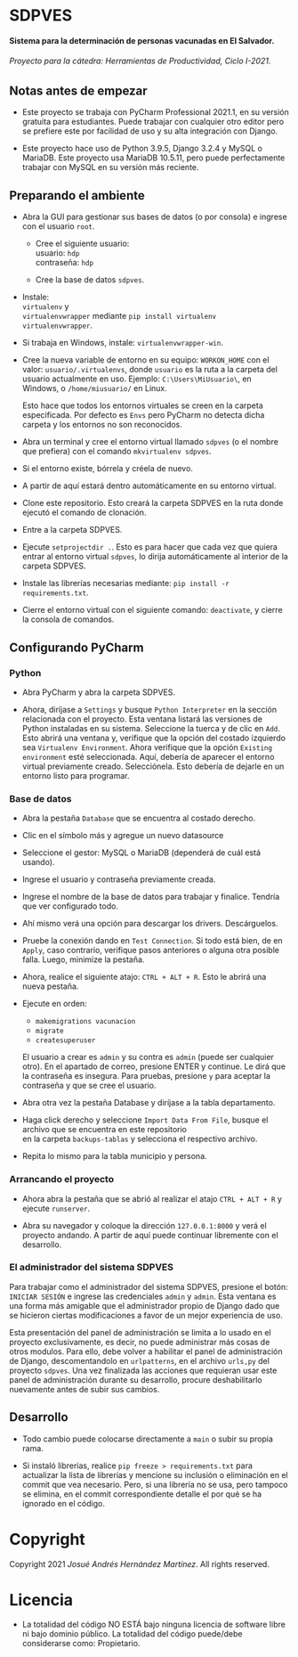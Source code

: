 # SDPVES

#### Sistema para la determinación de personas vacunadas en El Salvador.

###### Proyecto para la cátedra: _Herramientas de Productividad, Ciclo I-2021._

## Notas antes de empezar

* Este proyecto se trabaja con PyCharm Professional 2021.1, en su versión gratuita para estudiantes. Puede trabajar con
  cualquier otro editor pero se prefiere este por facilidad de uso y su alta integración con Django.


* Este proyecto hace uso de Python 3.9.5, Django 3.2.4 y MySQL o MariaDB. Este proyecto usa MariaDB 10.5.11, pero puede
  perfectamente trabajar con MySQL en su versión más reciente.

## Preparando el ambiente

* Abra la GUI para gestionar sus bases de datos (o por consola) e ingrese con el usuario `root`.
    * Cree el siguiente usuario:  
      usuario: `hdp`  
      contraseña: `hdp`

    * Cree la base de datos `sdpves`.


* Instale:  
  `virtualenv` y  
  `virtualenvwrapper`
  mediante `pip install virtualenv virtualenvwrapper`.

* Si trabaja en Windows, instale: `virtualenvwrapper-win`.


* Cree la nueva variable de entorno en su equipo: `WORKON_HOME` con el valor: `usuario/.virtualenvs`, donde `usuario` es
  la ruta a la carpeta del usuario actualmente en uso. Ejemplo: `C:\Users\MiUsuario\`, en Windows, o `/home/miusuario/`
  en Linux.

  Esto hace que todos los entornos virtuales se creen en la carpeta especificada. Por defecto es `Envs` pero PyCharm no
  detecta dicha carpeta y los entornos no son reconocidos.


* Abra un terminal y cree el entorno virtual llamado `sdpves` (o el nombre que prefiera) con el
  comando `mkvirtualenv sdpves`.


* Si el entorno existe, bórrela y créela de nuevo.


* A partir de aquí estará dentro automáticamente en su entorno virtual.


* Clone este repositorio. Esto creará la carpeta SDPVES en la ruta donde ejecutó el comando de clonación.


* Entre a la carpeta SDPVES.


* Ejecute `setprojectdir .`. Esto es para hacer que cada vez que quiera entrar al entorno virtual `sdpves`, lo dirija
  automáticamente al interior de la carpeta SDPVES.


* Instale las librerías necesarias mediante: `pip install -r requirements.txt`.


* Cierre el entorno virtual con el siguiente comando: `deactivate`, y cierre la consola de comandos.

## Configurando PyCharm

### Python

* Abra PyCharm y abra la carpeta SDPVES.


* Ahora, diríjase a `Settings` y busque `Python Interpreter` en la sección relacionada con el proyecto. Esta ventana
  listará las versiones de Python instaladas en su sistema. Seleccione la tuerca y de clic en
  `Add`. Esto abrirá una ventana y, verifique que la opción del costado izquierdo sea `Virtualenv Environment`. Ahora
  verifique que la opción `Existing environment` esté seleccionada. Aquí, debería de aparecer el entorno virtual
  previamente creado. Selecciónela. Esto debería de dejarle en un entorno listo para programar.

### Base de datos

* Abra la pestaña `Database` que se encuentra al costado derecho.


* Clic en el símbolo más y agregue un nuevo datasource


* Seleccione el gestor: MySQL o MariaDB (dependerá de cuál está usando).


* Ingrese el usuario y contraseña previamente creada.


* Ingrese el nombre de la base de datos para trabajar y finalice. Tendría que ver configurado todo.


* Ahí mismo verá una opción para descargar los drivers. Descárguelos.


* Pruebe la conexión dando en `Test Connection`. Si todo está bien, de en `Apply`, caso contrario, verifique pasos
  anteriores o alguna otra posible falla. Luego, minimize la pestaña.


* Ahora, realice el siguiente atajo: `CTRL + ALT + R`. Esto le abrirá una nueva pestaña.


* Ejecute en orden:
    * `makemigrations vacunacion`
    * `migrate`
    * `createsuperuser`

  El usuario a crear es `admin` y su contra es `admin` (puede ser cualquier otro). En el apartado de correo, presione
  ENTER y continue. Le dirá que la contraseña es insegura. Para pruebas, presione `y` para aceptar la contraseña y que
  se cree el usuario.


* Abra otra vez la pestaña Database y diríjase a la tabla departamento.


* Haga click derecho y seleccione `Import Data From File`, busque el archivo que se encuentra en este repositorio  
  en la carpeta `backups-tablas` y selecciona el respectivo archivo.


* Repita lo mismo para la tabla municipio y persona.

### Arrancando el proyecto

* Ahora abra la pestaña que se abrió al realizar el atajo `CTRL + ALT + R` y ejecute `runserver`.


* Abra su navegador y coloque la dirección `127.0.0.1:8000` y verá el proyecto andando. A partir de aquí puede continuar
  libremente con el desarrollo.

### El administrador del sistema SDPVES
Para trabajar como el administrador del sistema SDPVES, presione el botón: `INICIAR SESIÓN` e ingrese las credenciales `admin` y `admin`.
Esta ventana es una forma más amigable que el administrador propio de Django dado que se hicieron ciertas modificaciones a favor de un mejor experiencia de uso.  

Esta presentación del panel de administración se limita a lo usado en el proyecto exclusivamente, es decir, no puede administrar más
cosas de otros modulos. Para ello, debe volver a habilitar el panel de administración de Django, descomentandolo en `urlpatterns`,
en el archivo `urls,py` del proyecto `sdpves`. Una vez finalizada las acciones que requieran usar este panel de administración durante
su desarrollo, procure deshabilitarlo nuevamente antes de subir sus cambios.


## Desarrollo

* Todo cambio puede colocarse directamente a `main` o subir su propia rama.


* Si instaló librerías, realice `pip freeze > requirements.txt` para actualizar la lista de librerías y mencione su
  inclusión o eliminación en el commit que vea necesario. Pero, si una librería no se usa, pero tampoco se elimina, en
  el commit correspondiente detalle el por qué se ha ignorado en el código.

# Copyright

Copyright 2021 _Josué Andrés Hernández Martínez_. All rights reserved.

# Licencia

* La totalidad del código NO ESTÁ bajo ninguna licencia de software libre ni bajo dominio
  público. La totalidad del código puede/debe considerarse como: Propietario.
